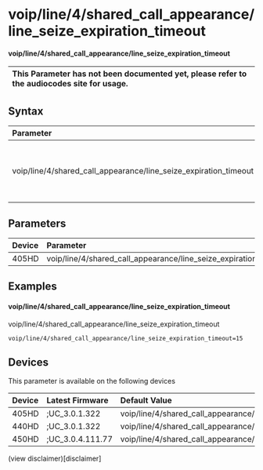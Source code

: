 ﻿---
description: voip/line/4/shared_call_appearance/line_seize_expiration_timeout
search:
    keywords: ['voip','line','4','shared_call_appearance','line_seize_expiration_timeout']
---

# voip/line/4/shared_call_appearance/line_seize_expiration_timeout

#### voip/line/4/shared_call_appearance/line_seize_expiration_timeout


| This Parameter has not been documented yet, please refer to the audiocodes site for usage.  |
| :--- |

## Syntax
| Parameter | Syntax |
| :--- | :--- |
|voip/line/4/shared_call_appearance/line_seize_expiration_timeout | {% raw %} undefined {% endraw %} |

## Parameters
|Device|Parameter|value|Description|
|:---|:---|:---|:---|
| 405HD | voip/line/4/shared_call_appearance/line_seize_expiration_timeout |  |  |

## Examples
#### voip/line/4/shared_call_appearance/line_seize_expiration_timeout

voip/line/4/shared_call_appearance/line_seize_expiration_timeout

```
voip/line/4/shared_call_appearance/line_seize_expiration_timeout=15
```

## Devices
This parameter is available on the following devices

| Device | Latest Firmware | Default Value |
|:---|:---|:---|
| 405HD | ;UC_3.0.1.322 | voip/line/4/shared_call_appearance/line_seize_expiration_timeout=15 
| 440HD | ;UC_3.0.1.322 | voip/line/4/shared_call_appearance/line_seize_expiration_timeout=15 
| 450HD | ;UC_3.0.4.111.77 | voip/line/4/shared_call_appearance/line_seize_expiration_timeout=15 

(view disclaimer)[disclaimer]
